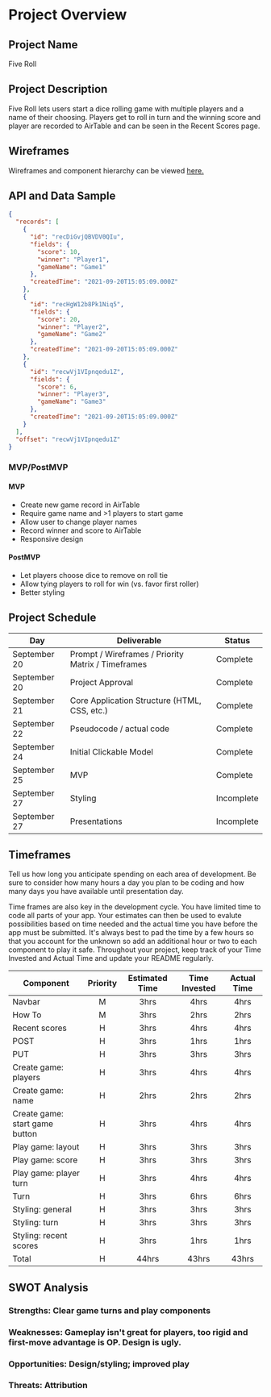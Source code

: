 # Project Overview

## Project Name

Five Roll

## Project Description

Five Roll lets users start a dice rolling game with multiple players and a name of their choosing. Players get to roll in turn and the winning score and player are recorded to AirTable and can be seen in the Recent Scores page.

## Wireframes

Wireframes and component hierarchy can be viewed [here.](https://whimsical.com/five-roll-9eLVUUW9J5wTsGZgWgUn7g)

## API and Data Sample

```json
{
  "records": [
    {
      "id": "recDiGvjQBVDV0QIu",
      "fields": {
        "score": 10,
        "winner": "Player1",
        "gameName": "Game1"
      },
      "createdTime": "2021-09-20T15:05:09.000Z"
    },
    {
      "id": "recHgW12b8Pk1Niq5",
      "fields": {
        "score": 20,
        "winner": "Player2",
        "gameName": "Game2"
      },
      "createdTime": "2021-09-20T15:05:09.000Z"
    },
    {
      "id": "recwVj1VIpnqedu1Z",
      "fields": {
        "score": 6,
        "winner": "Player3",
        "gameName": "Game3"
      },
      "createdTime": "2021-09-20T15:05:09.000Z"
    }
  ],
  "offset": "recwVj1VIpnqedu1Z"
}
```

### MVP/PostMVP

#### MVP

- Create new game record in AirTable
- Require game name and >1 players to start game
- Allow user to change player names
- Record winner and score to AirTable
- Responsive design

#### PostMVP

- Let players choose dice to remove on roll tie
- Allow tying players to roll for win (vs. favor first roller)
- Better styling

## Project Schedule

| Day          | Deliverable                                        | Status     |
| ------------ | -------------------------------------------------- | ---------- |
| September 20 | Prompt / Wireframes / Priority Matrix / Timeframes | Complete   |
| September 20 | Project Approval                                   | Complete   |
| September 21 | Core Application Structure (HTML, CSS, etc.)       | Complete   |
| September 22 | Pseudocode / actual code                           | Complete   |
| September 24 | Initial Clickable Model                            | Complete   |
| September 25 | MVP                                                | Complete   |
| September 27 | Styling                                            | Incomplete |
| September 27 | Presentations                                      | Incomplete |

## Timeframes

Tell us how long you anticipate spending on each area of development. Be sure to consider how many hours a day you plan to be coding and how many days you have available until presentation day.

Time frames are also key in the development cycle. You have limited time to code all parts of your app. Your estimates can then be used to evalute possibilities based on time needed and the actual time you have before the app must be submitted. It's always best to pad the time by a few hours so that you account for the unknown so add an additional hour or two to each component to play it safe. Throughout your project, keep track of your Time Invested and Actual Time and update your README regularly.

| Component                      | Priority | Estimated Time | Time Invested | Actual Time |
| ------------------------------ | :------: | :------------: | :-----------: | :---------: |
| Navbar                         |    M     |      3hrs      |     4hrs      |    4hrs     |
| How To                         |    M     |      3hrs      |     2hrs      |    2hrs     |
| Recent scores                  |    H     |      3hrs      |     4hrs      |    4hrs     |
| POST                           |    H     |      3hrs      |     1hrs      |    1hrs     |
| PUT                            |    H     |      3hrs      |     3hrs      |    3hrs     |
| Create game: players           |    H     |      3hrs      |     4hrs      |    4hrs     |
| Create game: name              |    H     |      2hrs      |     2hrs      |    2hrs     |
| Create game: start game button |    H     |      3hrs      |     4hrs      |    4hrs     |
| Play game: layout              |    H     |      3hrs      |     3hrs      |    3hrs     |
| Play game: score               |    H     |      3hrs      |     3hrs      |    3hrs     |
| Play game: player turn         |    H     |      3hrs      |     4hrs      |    4hrs     |
| Turn                           |    H     |      3hrs      |     6hrs      |    6hrs     |
| Styling: general               |    H     |      3hrs      |     3hrs      |    3hrs     |
| Styling: turn                  |    H     |      3hrs      |     3hrs      |    3hrs     |
| Styling: recent scores         |    H     |      3hrs      |     1hrs      |    1hrs     |
| Total                          |    H     |     44hrs      |     43hrs     |    43hrs    |

## SWOT Analysis

### Strengths: Clear game turns and play components

### Weaknesses: Gameplay isn't great for players, too rigid and first-move advantage is OP. Design is ugly.

### Opportunities: Design/styling; improved play

### Threats: Attribution
